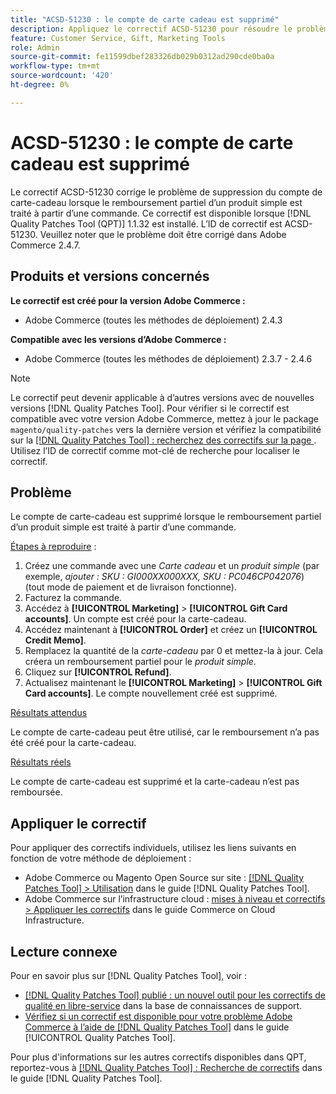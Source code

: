 ```yaml
---
title: "ACSD-51230 : le compte de carte cadeau est supprimé"
description: Appliquez le correctif ACSD-51230 pour résoudre le problème Adobe Commerce en raison duquel le compte de carte-cadeau est supprimé lorsque le remboursement partiel d’un produit simple est traité à partir d’une commande.
feature: Customer Service, Gift, Marketing Tools
role: Admin
source-git-commit: fe11599dbef283326db029b0312ad290cde0ba0a
workflow-type: tm+mt
source-wordcount: '420'
ht-degree: 0%

---
```


# ACSD-51230 : le compte de carte cadeau est supprimé

Le correctif ACSD-51230 corrige le problème de suppression du compte de carte-cadeau lorsque le remboursement partiel d’un produit simple est traité à partir d’une commande. Ce correctif est disponible lorsque [!DNL Quality Patches Tool (QPT)] 1.1.32 est installé. L’ID de correctif est ACSD-51230. Veuillez noter que le problème doit être corrigé dans Adobe Commerce 2.4.7.

## Produits et versions concernés

**Le correctif est créé pour la version Adobe Commerce :**

* Adobe Commerce (toutes les méthodes de déploiement) 2.4.3

**Compatible avec les versions d’Adobe Commerce :**

* Adobe Commerce (toutes les méthodes de déploiement) 2.3.7 - 2.4.6

>[!NOTE]
>
>Le correctif peut devenir applicable à d’autres versions avec de nouvelles versions [!DNL Quality Patches Tool]. Pour vérifier si le correctif est compatible avec votre version Adobe Commerce, mettez à jour le package `magento/quality-patches` vers la dernière version et vérifiez la compatibilité sur la [[!DNL Quality Patches Tool] : recherchez des correctifs sur la page ](https://experienceleague.adobe.com/tools/commerce-quality-patches/index.html). Utilisez l’ID de correctif comme mot-clé de recherche pour localiser le correctif.

## Problème

Le compte de carte-cadeau est supprimé lorsque le remboursement partiel d’un produit simple est traité à partir d’une commande.

<u>Étapes à reproduire</u> :

1. Créez une commande avec une *Carte cadeau* et un *produit simple* (par exemple, *ajouter : SKU : GI000XX000XXX, SKU : PC046CP042076*) (tout mode de paiement et de livraison fonctionne).
1. Facturez la commande.
1. Accédez à **[!UICONTROL Marketing]** > **[!UICONTROL Gift Card accounts]**. Un compte est créé pour la carte-cadeau.
1. Accédez maintenant à **[!UICONTROL Order]** et créez un **[!UICONTROL Credit Memo]**.
1. Remplacez la quantité de la *carte-cadeau* par 0 et mettez-la à jour. Cela créera un remboursement partiel pour le *produit simple*.
1. Cliquez sur **[!UICONTROL Refund]**.
1. Actualisez maintenant le **[!UICONTROL Marketing]** > **[!UICONTROL Gift Card accounts]**. Le compte nouvellement créé est supprimé.

<u>Résultats attendus</u>

Le compte de carte-cadeau peut être utilisé, car le remboursement n’a pas été créé pour la carte-cadeau.

<u>Résultats réels</u>

Le compte de carte-cadeau est supprimé et la carte-cadeau n’est pas remboursée.

## Appliquer le correctif

Pour appliquer des correctifs individuels, utilisez les liens suivants en fonction de votre méthode de déploiement :

* Adobe Commerce ou Magento Open Source sur site : [[!DNL Quality Patches Tool] > Utilisation](/help/tools/quality-patches-tool/usage.md) dans le guide [!DNL Quality Patches Tool].
* Adobe Commerce sur l’infrastructure cloud : [mises à niveau et correctifs > Appliquer les correctifs](https://experienceleague.adobe.com/docs/commerce-cloud-service/user-guide/develop/upgrade/apply-patches.html) dans le guide Commerce on Cloud Infrastructure.

## Lecture connexe

Pour en savoir plus sur [!DNL Quality Patches Tool], voir :

* [[!DNL Quality Patches Tool] publié : un nouvel outil pour les correctifs de qualité en libre-service](https://experienceleague.adobe.com/en/docs/commerce-knowledge-base/kb/announcements/commerce-announcements/magento-quality-patches-released-new-tool-to-self-serve-quality-patches) dans la base de connaissances de support.
* [Vérifiez si un correctif est disponible pour votre problème Adobe Commerce à l’aide de  [!DNL Quality Patches Tool]](/help/tools/quality-patches-tool/patches-available-in-qpt/check-patch-for-magento-issue-with-magento-quality-patches.md) dans le guide [!UICONTROL Quality Patches Tool].


Pour plus d&#39;informations sur les autres correctifs disponibles dans QPT, reportez-vous à [[!DNL Quality Patches Tool] : Recherche de correctifs](https://experienceleague.adobe.com/tools/commerce-quality-patches/index.html) dans le guide [!DNL Quality Patches Tool].
